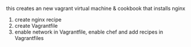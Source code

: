this creates an new vagrant virtual machine & cookbook that installs nginx

1. create nginx recipe
2. create Vagrantfile
3. enable network in Vagrantfile, enable chef and add recipes in Vagrantfiles

